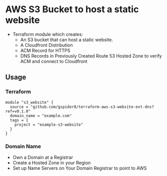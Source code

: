 # AWS S3 Bucket to host a static website

- Terraform module which creates:
  - An S3 bucket that can host a static website. 
  - A Cloudfront Distribution 
  - ACM Record for HTTPS 
  - DNS Records in Previously Created Route 53 Hosted Zone to verify ACM and connect to Cloudfront

## Usage

### Terraform 
```hcl
module "s3_website" {
  source = "github.com/gspider8/terraform-aws-s3-website-ext-dns?ref=v0.1.0"
  domain_name = "example.com"
  tags = {
    project = "example-s3-website"
  }
}
```

### Domain Name
- Own a Domain at a Registrar
- Create a Hosted Zone in your Region
- Set up Name Servers on Your Domain Registrar to point to AWS